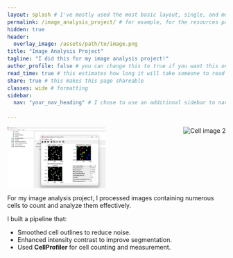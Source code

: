 ```yaml
---
layout: splash # I've mostly used the most basic layout, single, and modified it from there but feel free to pick a different one and play around!
permalink: /image_analysis_project/ # for example, for the resources page you would put resources
hidden: true
header:
  overlay_image: /assets/path/to/image.png
title: "Image Analysis Project"
tagline: "I did this for my image analysis project!"   
author_profile: false # you can change this to true if you want this on the side again!
read_time: true # this estimates how long it will take someone to read this page
share: true # this makes this page shareable
classes: wide # formatting
sidebar:
  nav: "your_nav_heading" # I chose to use an additional sidebar to navigate different parts of this page instead of the author profile. If you use this you will have to add a new section to your navigation.yml file, or you can comment this section out.

---
```

<div style="display: flex; justify-content: space-between;">
  <img src="/assets/Images/Screenshot%202025-05-03%20165035.png" alt="Cell image 1" style="max-width: 45%; height: auto;">
  <img src="/assets/Images/AnotherImage.png" alt="Cell image 2" style="max-width: 45%; height: auto;">
</div>

For my image analysis project, I processed images containing numerous cells to count and analyze them effectively.

I built a pipeline that:
- Smoothed cell outlines to reduce noise.
- Enhanced intensity contrast to improve segmentation.
- Used **CellProfiler** for cell counting and measurement.

